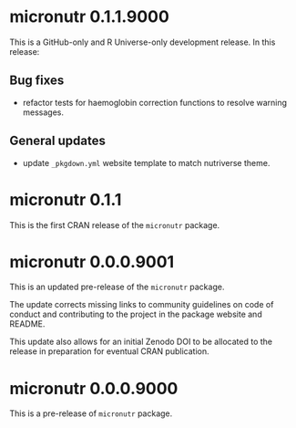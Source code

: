 # micronutr 0.1.1.9000

This is a GitHub-only and R Universe-only development release. In this release:

## Bug fixes

* refactor tests for haemoglobin correction functions to resolve warning messages.

## General updates

* update `_pkgdown.yml` website template to match nutriverse theme.


# micronutr 0.1.1

This is the first CRAN release of the `micronutr` package.


# micronutr 0.0.0.9001

This is an updated pre-release of the `micronutr` package.

The update corrects missing links to community guidelines on code of conduct and contributing to the project in the package website and README.

This update also allows for an initial Zenodo DOI to be allocated to the release in preparation for eventual CRAN publication.


# micronutr 0.0.0.9000

This is a pre-release of `micronutr` package.

